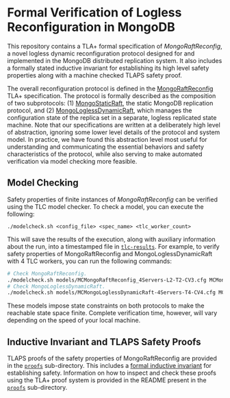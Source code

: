 
# Formal Verification of Logless Reconfiguration in MongoDB

This repository contains a TLA+ formal specification of *MongoRaftReconfig*, a novel logless dynamic reconfiguration protocol designed for and implemented in the MongoDB distributed replication system. It also includes a formally stated inductive invariant for establishing its high level safety properties along with a machine checked TLAPS safety proof.

The overall reconfiguration protocol is defined in the [MongoRaftReconfig](specs/MongoRaftReconfig.tla) TLA+ specification. The protocol is formally described as the composition of two subprotocols: (1) [MongoStaticRaft](specs/MongoStaticRaft.tla), the static MongoDB replication protocol, and (2) [MongoLoglessDynamicRaft](specs/MongoLoglessDynamicRaft.tla), which manages the configuration state of the replica set in a separate, logless replicated state machine. Note that our specifications are written at a deliberately high level of abstraction, ignoring some lower level details of the protocol and system model. In practice,
we have found this abstraction level most useful for understanding
and communicating the essential behaviors and safety characteristics of the protocol, while
also serving to make automated verification via model checking more feasible.


## Model Checking

Safety properties of finite instances of *MongoRaftReconfig* can be verified using the TLC model checker. To check a model, you can execute the following:
```
./modelcheck.sh <config_file> <spec_name> <tlc_worker_count>
```
This will save the results of the execution, along with auxiliary information about the run, into a timestamped file in [`tlc-results`](tlc-results). For example, to verify safety properties of MongoRaftReconfig and MongoLoglessDynamicRaft with 4 TLC workers, you can run the following commands:

```bash
# Check MongoRaftReconfig.
./modelcheck.sh models/MCMongoRaftReconfig_4Servers-L2-T2-CV3.cfg MCMongoRaftReconfig 4
# Check MongoLoglessDynamicRaft.
./modelcheck.sh models/MCMongoLoglessDynamicRaft-4Servers-T4-CV4.cfg MCMongoLoglessDynamicRaft 4
```
These models impose state constraints on both protocols to make the reachable state space finite. Complete verification time, however, will vary depending on the speed of your local machine.

## Inductive Invariant and TLAPS Safety Proofs

TLAPS proofs of the safety properties of MongoRaftReconfig are provided in the [`proofs`](proofs) sub-directory. This includes a [formal inductive invariant](https://github.com/will62794/logless-reconfig/blob/3fe9ef6801c579774149b9dc8122023f738ab9b5/proofs/Defs.tla#L226-L260) for establishing safety. Information on how to inspect and check these proofs using the TLA+ proof system is provided in the README present in the [`proofs`](proofs) sub-directory.



